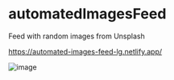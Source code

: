 # automatedImagesFeed

Feed with random images from Unsplash

https://automated-images-feed-lg.netlify.app/

![image](https://user-images.githubusercontent.com/72318958/188453590-61694a70-d1ff-4c80-b25d-8433a8b80d01.png)

